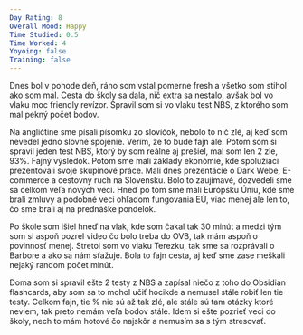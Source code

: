 ```yaml
---
Day Rating: 8
Overall Mood: Happy
Time Studied: 0.5
Time Worked: 4
Yoyoing: false
Training: false
---
```

Dnes bol v pohode deň, ráno som vstal pomerne fresh a všetko som stihol ako som mal. Cesta do školy sa dala, nič extra sa nestalo, avšak bol vo vlaku moc friendly revízor. Spravil som si vo vlaku test NBS, z ktorého som mal pekný počet bodov.

Na angličtine sme písali písomku zo slovíčok, nebolo to nič zlé, aj keď som nevedel jedno slovné spojenie. Verím, že to bude fajn ale. Potom som si spravil jeden test NBS, ktorý by som reálne aj prešiel, mal som len 2 zle, 93%. Fajný výsledok. Potom sme mali základy ekonómie, kde spolužiaci prezentovali svoje skupinové práce. Mali dnes prezentácie o Dark Webe, E-commerce a cestovný ruch na Slovensku. Bolo to zaujímavé, dozvedeli sme sa celkom veľa nových vecí. Hneď po tom sme mali Európsku Úniu, kde sme brali zmluvy a podobné veci ohľadom fungovania EÚ, viac menej ale len to, čo sme brali aj na prednáške pondelok.

Po škole som išiel hneď na vlak, kde som čakal tak 30 minút a medzi tým som si aspoň pozrel video čo bolo treba do OVB, tak mám aspoň o povinnosť menej. Stretol som vo vlaku Terezku, tak sme sa rozprávali o Barbore a ako sa nám sťažuje. Bola to fajn cesta, aj keď sme zase meškali nejaký random počet minút.

Doma som si spravil ešte 2 testy z NBS a zapísal niečo z toho do Obsidian flashcards, aby som sa to mohol učiť hocikde a nemusel stále robiť len tie testy. Celkom fajn, tie % nie sú až tak zlé, ale stále sú tam otázky ktoré neviem, tak preto nemám veľa bodov stále. Idem si ešte pozrieť veci do školy, nech to mám hotové čo najskôr a nemusím sa s tým stresovať.